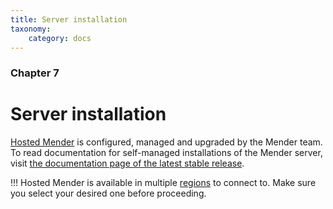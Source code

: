 ```yaml
---
title: Server installation
taxonomy:
    category: docs
---
```


### Chapter 7

# Server installation

[Hosted Mender](https://hosted.mender.io?target=_blank) is configured, managed
and upgraded by the Mender team. To read documentation for self-managed
installations of the Mender server, visit
[the documentation page of the latest stable release](https://docs.mender.io/3.5/server-installation).

!!! Hosted Mender is available in multiple [regions](/11.General/00.Hosted-Mender-regions/docs.md) to connect to. Make sure you select your desired one before proceeding.

